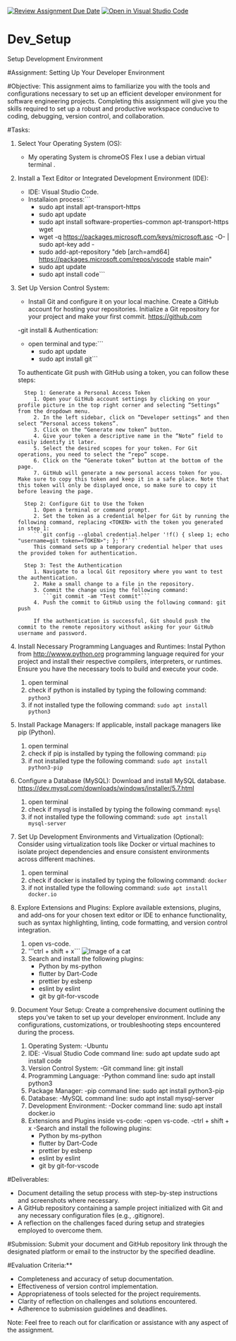 [![Review Assignment Due Date](https://classroom.github.com/assets/deadline-readme-button-24ddc0f5d75046c5622901739e7c5dd533143b0c8e959d652212380cedb1ea36.svg)](https://classroom.github.com/a/vbnbTt5m)
[![Open in Visual Studio Code](https://classroom.github.com/assets/open-in-vscode-718a45dd9cf7e7f842a935f5ebbe5719a5e09af4491e668f4dbf3b35d5cca122.svg)](https://classroom.github.com/online_ide?assignment_repo_id=15251851&assignment_repo_type=AssignmentRepo)
# Dev_Setup
Setup Development Environment

#Assignment: Setting Up Your Developer Environment

#Objective:
This assignment aims to familiarize you with the tools and configurations necessary to set up an efficient developer environment for software engineering projects. Completing this assignment will give you the skills required to set up a robust and productive workspace conducive to coding, debugging, version control, and collaboration.

#Tasks:

1. Select Your Operating System (OS):
   - My operating System is chromeOS Flex I use a debian virtual terminal .

2. Install a Text Editor or Integrated Development Environment (IDE):
   - IDE: Visual Studio Code.
   - Installaion process:```
      - sudo apt install apt-transport-https
      - sudo apt update
      - sudo apt install software-properties-common apt-transport-https wget
      - wget -q https://packages.microsoft.com/keys/microsoft.asc -O- | sudo apt-key add -
      - sudo add-apt-repository "deb [arch=amd64] https://packages.microsoft.com/repos/vscode stable main"
      - sudo apt update
      - sudo apt install code```

3. Set Up Version Control System:
   - Install Git and configure it on your local machine. Create a GitHub account for hosting your repositories. Initialize a Git repository for your project and make your first commit. https://github.com
   
   -git install & Authentication:
      - open terminal and type:```
         - sudo apt update
         - sudo apt install git```

      To authenticate Git push with GitHub using a token, you can follow these steps:

         Step 1: Generate a Personal Access Token
            1. Open your GitHub account settings by clicking on your profile picture in the top right corner and selecting “Settings” from the dropdown menu.
            2. In the left sidebar, click on “Developer settings” and then select “Personal access tokens”.
            3. Click on the “Generate new token” button.
            4. Give your token a descriptive name in the “Note” field to easily identify it later.
            5. Select the desired scopes for your token. For Git operations, you need to select the “repo” scope.
            6. Click on the “Generate token” button at the bottom of the page.
            7. GitHub will generate a new personal access token for you. Make sure to copy this token and keep it in a safe place. Note that this token will only be displayed once, so make sure to copy it before leaving the page.

         Step 2: Configure Git to Use the Token
            1. Open a terminal or command prompt.
            2. Set the token as a credential helper for Git by running the following command, replacing <TOKEN> with the token you generated in step 1:
            ```git config --global credential.helper '!f() { sleep 1; echo "username=git token=<TOKEN>"; }; f'```
            This command sets up a temporary credential helper that uses the provided token for authentication.

         Step 3: Test the Authentication
            1. Navigate to a local Git repository where you want to test the authentication.
            2. Make a small change to a file in the repository.
            3. Commit the change using the following command: 
               ```git commit -am "Test commit"```
            4. Push the commit to GitHub using the following command: git push
            
            If the authentication is successful, Git should push the commit to the remote repository without asking for your GitHub username and password.

4. Install Necessary Programming Languages and Runtimes:
  Instal Python from http://wwww.python.org programming language required for your project and install their respective compilers, interpreters, or runtimes. Ensure you have the necessary tools to build and execute your code.
   1. open terminal
   2. check if python is installed by typing the following command:
      ```python3```
   3. if not installed type the following command:
      ```sudo apt install python3```

5. Install Package Managers:
   If applicable, install package managers like pip (Python).

   1. open terminal
   2. check if pip is installed by typing the following command:
      ```pip```
   3. if not installed type the following command:
      ```sudo apt install python3-pip```

6. Configure a Database (MySQL):
   Download and install MySQL database. https://dev.mysql.com/downloads/windows/installer/5.7.html

   1. open terminal
   2. check if mysql is installed by typing the following command:
      ```mysql```
   3. if not installed type the following command:
      ```sudo apt install mysql-server```

7. Set Up Development Environments and Virtualization (Optional):
   Consider using virtualization tools like Docker or virtual machines to isolate project dependencies and ensure consistent environments across different machines.

   1. open terminal
   2. check if docker is installed by typing the following command:
      ```docker```
   3. if not installed type the following command:
      ```sudo apt install docker.io```

8. Explore Extensions and Plugins:
   Explore available extensions, plugins, and add-ons for your chosen text editor or IDE to enhance functionality, such as syntax highlighting, linting, code formatting, and version control integration.

   1. open vs-code.
   2. '''ctrl + shift + x``` 
   ![Image of a cat](plugins.png)
   3. Search and install the following plugins:
      - Python by ms-python
      - flutter by Dart-Code
      - prettier by esbenp
      - eslint by eslint
      - git by git-for-vscode

9. Document Your Setup:
    Create a comprehensive document outlining the steps you've taken to set up your developer environment. Include any configurations, customizations, or troubleshooting steps encountered during the process. 

   1. Operating System:
      -Ubuntu
   2. IDE: 
      -Visual Studio Code
      command line:
         sudo apt update
         sudo apt install code
   3. Version Control System:
      -Git
      command line:
         git install
   4. Programming Language:
      -Python
      command line:
         sudo apt install python3
   5. Package Manager:
      -pip
      command line:
         sudo apt install python3-pip
   6. Database:
      -MySQL
      command line:
         sudo apt install mysql-server
   7. Development Environment:
      -Docker
      command line:
         sudo apt install docker.io
   8. Extensions and Plugins inside vs-code:
      -open vs-code.
      -ctrl + shift + x
      -Search and install the following plugins:
         - Python by ms-python
         - flutter by Dart-Code
         - prettier by esbenp
         - eslint by eslint
         - git by git-for-vscode

#Deliverables:
- Document detailing the setup process with step-by-step instructions and screenshots where necessary.
- A GitHub repository containing a sample project initialized with Git and any necessary configuration files (e.g., .gitignore).
- A reflection on the challenges faced during setup and strategies employed to overcome them.

#Submission:
Submit your document and GitHub repository link through the designated platform or email to the instructor by the specified deadline.

#Evaluation Criteria:**
- Completeness and accuracy of setup documentation.
- Effectiveness of version control implementation.
- Appropriateness of tools selected for the project requirements.
- Clarity of reflection on challenges and solutions encountered.
- Adherence to submission guidelines and deadlines.

Note: Feel free to reach out for clarification or assistance with any aspect of the assignment.
